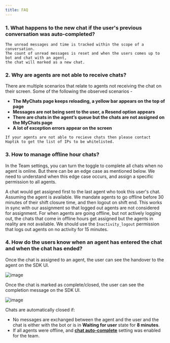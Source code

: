 ```yaml
---
title: FAQ
---
```


### 1. What happens to the new chat if the user's previous conversation was auto-completed?

```
The unread messages and time is tracked within the scope of a conversation. 
The count of unread messages is reset and when the users comes up to bot and chat with an agent, 
the chat will marked as a new chat.
```

### 2. Why are agents are not able to receive chats?

There are multiple scenarios that relate to agents not receiving the chat on their screen. Some of the following the observed scenarios -  

* **The MyChats page keeps reloading, a yellow bar appears on the top of page**
* **Messages are not being sent to the user, a Resend option appears**
* **There are chats in the agent’s queue but the chats are not assigned on the MyChats page**
* **A lot of exception errors appear on the screen**


```
If your agents are not able to recieve chats then please contact Haptik to get the list of IPs to be whitelisted. 
```

### 3. How to manage offline hour chats?

In the Team settings, you can turn the toggle to complete all chats when no agent is online. 
But there can be an edge case as mentioned below. We need to understand when this edge case occurs, and assign a specific permission to all agents.

A chat would get assigned first to the last agent who took this user's chat. Assuming the agent is available. We mandate agents to go offline before 30 minutes of their shift closure time, and then logout on shift end. This works in sync with our assignment so that logged out agents are not considered for assignment. For when agents are going offline, but not actively logging out, the chats that come in offline hours get assigned but the agents in reality are not available. We should use the `Inactivity_logout` permission that logs out agents on no activity for 15 minutes. 

### 4. How do the users know when an agent has entered the chat and when the chat has ended?

Once the chat is assigned to an agent, the user can see the handover to the agent on the SDK UI.

![image](https://user-images.githubusercontent.com/75118325/121811569-6c511500-cc82-11eb-8435-44015ea2a11c.png)

Once the chat is marked as complete/closed, the user can see the completion message on the SDK UI. 

![image](https://user-images.githubusercontent.com/75118325/121811627-96a2d280-cc82-11eb-97ed-aae2d6471adc.png)

Chats are automatically closed if:
- No messages are exchanged between the agent and the user and the chat is either with the bot or is in **Waiting for user** state for **8 minutes**.
- If all agents were offline, and [**chat auto-complete**](https://docs.haptik.ai/agent-chat/teams#step-2---setup-team-offline-message) setting was enabled for the team.

